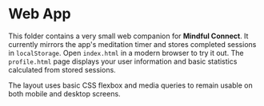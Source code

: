 # Web App

This folder contains a very small web companion for **Mindful Connect**.
It currently mirrors the app's meditation timer and stores completed
sessions in `localStorage`. Open `index.html` in a modern browser to try it out.
The `profile.html` page displays your user information and basic statistics
calculated from stored sessions.

The layout uses basic CSS flexbox and media queries to remain usable on
both mobile and desktop screens.
